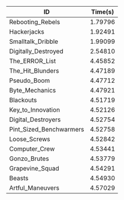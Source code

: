|ID|Time(s)|
|-|-|
|Rebooting_Rebels|1.79796|
|Hackerjacks|1.92491|
|Smalltalk_Dribble|1.99099|
|Digitally_Destroyed|2.54810|
|The_ERROR_List|4.45852|
|The_Hit_Blunders|4.47189|
|Pseudo_Boom|4.47712|
|Byte_Mechanics|4.47921|
|Blackouts|4.51719|
|Key_to_Innovation|4.52126|
|Digital_Destroyers|4.52754|
|Pint_Sized_Benchwarmers|4.52758|
|Loose_Screws|4.52842|
|Computer_Crew|4.53441|
|Gonzo_Brutes|4.53779|
|Grapevine_Squad|4.54291|
|Beasts|4.54930|
|Artful_Maneuvers|4.57029|
